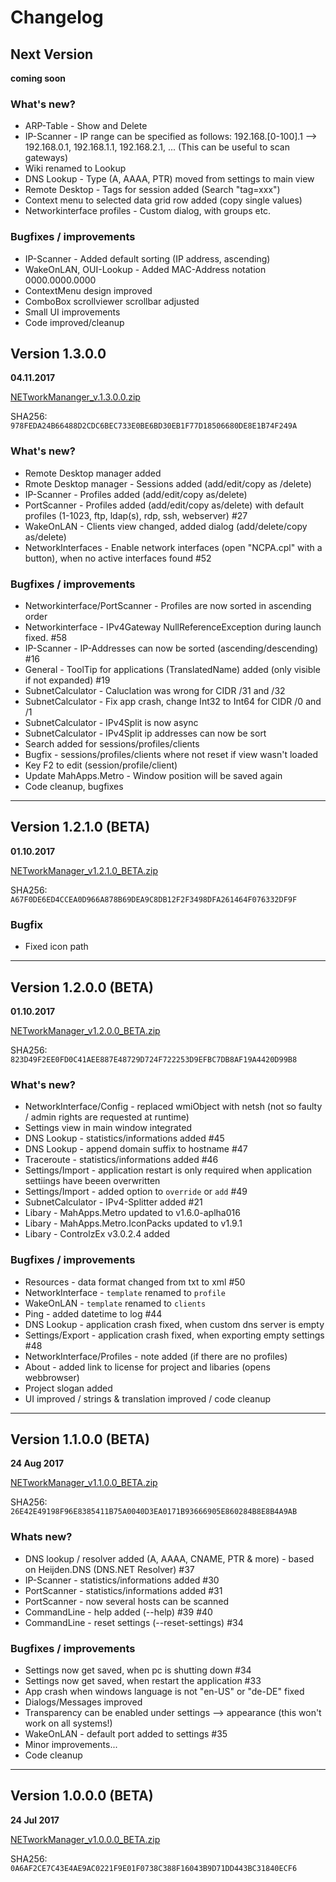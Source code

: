 # Changelog

## Next Version
**coming soon**

### What's new?
* ARP-Table - Show and Delete 
* IP-Scanner - IP range can be specified as follows: 192.168.[0-100].1 --> 192.168.0.1, 192.168.1.1, 192.168.2.1, ... (This can be useful to scan gateways)
* Wiki renamed to Lookup
* DNS Lookup - Type (A, AAAA, PTR) moved from settings to main view
* Remote Desktop - Tags for session added (Search "tag=xxx")
* Context menu to selected data grid row added (copy single values)
* Networkinterface profiles - Custom dialog, with groups etc.

### Bugfixes / improvements
* IP-Scanner - Added default sorting (IP address, ascending)
* WakeOnLAN, OUI-Lookup - Added MAC-Address notation 0000.0000.0000
* ContextMenu design improved
* ComboBox scrollviewer scrollbar adjusted
* Small UI improvements
* Code improved/cleanup

## Version 1.3.0.0
**04.11.2017**

[NETworkMananger_v.1.3.0.0.zip](https://github.com/BornToBeRoot/NETworkManager/releases/download/v1.3.0.0/NETworkManager_v1.3.0.0.zip)

SHA256: `978FEDA24B66488D2CDC6BEC733E0BE6BD30EB1F77D18506680DE8E1B74F249A`

### What's new?
- Remote Desktop manager added
- Rmote Desktop manager - Sessions added (add/edit/copy as /delete)
- IP-Scanner - Profiles added (add/edit/copy as/delete)
- PortScanner - Profiles added (add/edit/copy as/delete) with default profiles (1-1023, ftp, ldap(s), rdp, ssh, webserver) #27
- WakeOnLAN - Clients view changed, added dialog (add/delete/copy as/delete)
- NetworkInterfaces - Enable network interfaces (open "NCPA.cpl" with a button), when no active interfaces found #52

### Bugfixes / improvements

- Networkinterface/PortScanner - Profiles are now sorted in ascending order
- Networkinterface - IPv4Gateway NullReferenceException during launch fixed. #58
- IP-Scanner - IP-Addresses can now be sorted (ascending/descending) #16
- General - ToolTip for applications (TranslatedName) added (only visible if not expanded) #19
- SubnetCalculator - Caluclation was wrong for CIDR /31 and /32
- SubnetCalculator - Fix app crash, change Int32 to Int64 for CIDR /0 and /1
- SubnetCalculator - IPv4Split is now async
- SubnetCalculator - IPv4Split ip addresses can now be sort
- Search added for sessions/profiles/clients
- Bugfix - sessions/profiles/clients where not reset if view wasn't loaded
- Key F2 to edit (session/profile/client)
- Update MahApps.Metro - Window position will be saved again
- Code cleanup, bugfixes
---

## Version 1.2.1.0 (BETA)
**01.10.2017**

[NETworkManager_v1.2.1.0_BETA.zip](https://github.com/BornToBeRoot/NETworkManager/releases/download/v1.2.1.0_BETA/NETworkManager_v1.2.1.0_BETA.zip)

SHA256: `A67F0DE6ED4CCEA0D966A878B69DEA9C8DB12F2F3498DFA261464F076332DF9F`

### Bugfix
- Fixed icon path

---

## Version 1.2.0.0 (BETA)
**01.10.2017**

[NETworkManager_v1.2.0.0_BETA.zip](https://github.com/BornToBeRoot/NETworkManager/releases/download/v1.2.0.0_BETA/NETworkManager_v1.2.0.0_BETA.zip)

SHA256: `823D49F2EE0FD0C41AEE887E48729D724F722253D9EFBC7DB8AF19A4420D99B8`

### What's new? 
- NetworkInterface/Config - replaced wmiObject with netsh (not so faulty / admin rights are requested at runtime)
- Settings view in main window integrated
- DNS Lookup - statistics/informations added #45
- DNS Lookup - append domain suffix to hostname #47
- Traceroute - statistics/informations added #46
- Settings/Import - application restart is only required when application settiings have beeen overwritten
- Settings/Import - added option to `override` or `add` #49
- SubnetCalculator - IPv4-Splitter added #21
- Libary - MahApps.Metro updated to v1.6.0-aplha016
- Libary - MahApps.Metro.IconPacks updated to v1.9.1
- Libary - ControlzEx v3.0.2.4 added

### Bugfixes / improvements
- Resources - data format changed from txt to xml #50
- NetworkInterface - `template` renamed to `profile`
- WakeOnLAN - `template` renamed to `clients`
- Ping - added datetime to log #44
- DNS Lookup - application crash fixed, when custom dns server is empty
- Settings/Export - application crash fixed, when exporting empty settings #48
- NetworkInterface/Profiles - note added (if there are no profiles)
- About - added link to license for project and libaries (opens webbrowser)
- Project slogan added
- UI improved / strings & translation improved / code cleanup 

---

## Version 1.1.0.0 (BETA)
**24 Aug 2017**

[NETworkManager_v1.1.0.0_BETA.zip](https://github.com/BornToBeRoot/NETworkManager/releases/download/v1.1.0.0_BETA/NETworkManager_v1.1.0.0_BETA.zip)

SHA256: `26E42E49198F96E8385411B75A0040D3EA0171B93666905E860284B8E8B4A9AB`

### Whats new?
- DNS lookup / resolver added (A, AAAA, CNAME, PTR & more) - based on Heijden.DNS (DNS.NET Resolver) #37
- IP-Scanner - statistics/informations added #30
- PortScanner - statistics/informations added #31
- PortScanner - now several hosts can be scanned
- CommandLine - help added (--help) #39 #40
- CommandLine - reset settings (--reset-settings) #34

### Bugfixes / improvements
- Settings now get saved, when pc is shutting down #34
- Settings now get saved, when restart the application #33
- App crash when windows language is not "en-US" or "de-DE" fixed
- Dialogs/Messages improved 
- Transparency can be enabled under settings --> appearance (this won't work on all systems!)
- WakeOnLAN - default port added to settings #35
- Minor improvements...
- Code cleanup

---

## Version 1.0.0.0 (BETA)
**24 Jul 2017**

[NETworkManager_v1.0.0.0_BETA.zip](https://github.com/BornToBeRoot/NETworkManager/releases/download/v1.0.0.0_BETA/NETworkManager_v1.0.0.0_BETA.zip)

SHA256: `0A6AF2CE7C43E4AE9AC0221F9E01F0738C388F16043B9D71DD443BC31840ECF6`